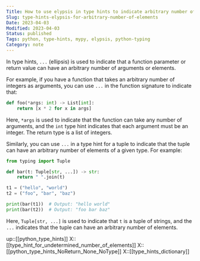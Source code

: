 ```yaml
---
Title: How to use elypsis in type hints to indicate arbitrary number of elements
Slug: type-hints-elypsis-for-arbitrary-number-of-elements
Date: 2023-04-03
Modified: 2023-04-03
Status: published
Tags: python, type-hints, mypy, elypsis, python-typing
Category: note
---
```

In type hints, `...` (ellipsis) is used to indicate that a function parameter or return value can have an arbitrary number of arguments or elements.

For example, if you have a function that takes an arbitrary number of integers as arguments, you can use `...` in the function signature to indicate that:

```python
def foo(*args: int) -> List[int]:
    return [x * 2 for x in args]
```

Here, `*args` is used to indicate that the function can take any number of arguments, and the `int` type hint indicates that each argument must be an integer. The return type is a list of integers.

Similarly, you can use `...` in a type hint for a tuple to indicate that the tuple can have an arbitrary number of elements of a given type. For example:

```python
from typing import Tuple

def bar(t: Tuple[str, ...]) -> str:
    return " ".join(t)

t1 = ("hello", "world")
t2 = ("foo", "bar", "baz")

print(bar(t1))  # Output: "hello world"
print(bar(t2))  # Output: "foo bar baz"
```

Here, `Tuple[str, ...]` is used to indicate that `t` is a tuple of strings, and the `...` indicates that the tuple can have an arbitrary number of elements.

up::[[python_type_hints]]
X::[[type_hint_for_undetermined_number_of_elements]]
X::[[python_type_hints_NoReturn_None_NoType]]
X::[[type_hints_dictionary]]